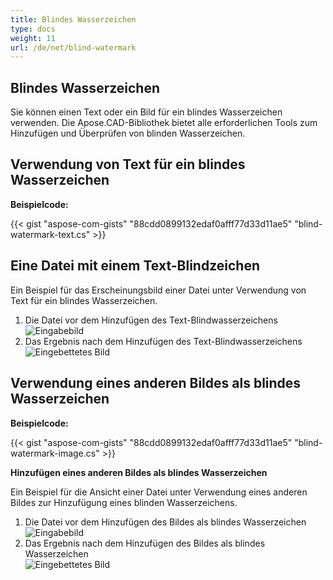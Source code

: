 ```yaml
---
title: Blindes Wasserzeichen
type: docs
weight: 11
url: /de/net/blind-watermark
---
```


## **Blindes Wasserzeichen**

Sie können einen Text oder ein Bild für ein blindes Wasserzeichen verwenden. Die Apose.CAD-Bibliothek bietet alle erforderlichen Tools zum Hinzufügen und Überprüfen von blinden Wasserzeichen.

## **Verwendung von Text für ein blindes Wasserzeichen**

**Beispielcode:**

{{< gist "aspose-com-gists" "88cdd0899132edaf0afff77d33d11ae5" "blind-watermark-text.cs" >}}

## **Eine Datei mit einem Text-Blindzeichen**

Ein Beispiel für das Erscheinungsbild einer Datei unter Verwendung von Text für ein blindes Wasserzeichen.

1. Die Datei vor dem Hinzufügen des Text-Blindwasserzeichens <br>
![Eingabebild](/_assets/Tyrannosaurus.dxf_input.png) <br>
1. Das Ergebnis nach dem Hinzufügen des Text-Blindwasserzeichens <br>
![Eingebettetes Bild](/_assets/Tyrannosaurus.dxf_embedded.png)

## **Verwendung eines anderen Bildes als blindes Wasserzeichen**

**Beispielcode:**

{{< gist "aspose-com-gists" "88cdd0899132edaf0afff77d33d11ae5" "blind-watermark-image.cs" >}}

**Hinzufügen eines anderen Bildes als blindes Wasserzeichen**

Ein Beispiel für die Ansicht einer Datei unter Verwendung eines anderen Bildes zur Hinzufügung eines blinden Wasserzeichens.

1. Die Datei vor dem Hinzufügen des Bildes als blindes Wasserzeichen <br>
![Eingabebild](/_assets/robot_handling_cell.dwg_input.png) <br>
1. Das Ergebnis nach dem Hinzufügen des Bildes als blindes Wasserzeichen <br>
![Eingebettetes Bild](/_assets/robot_handling_cell.dwg_embedded.png)
